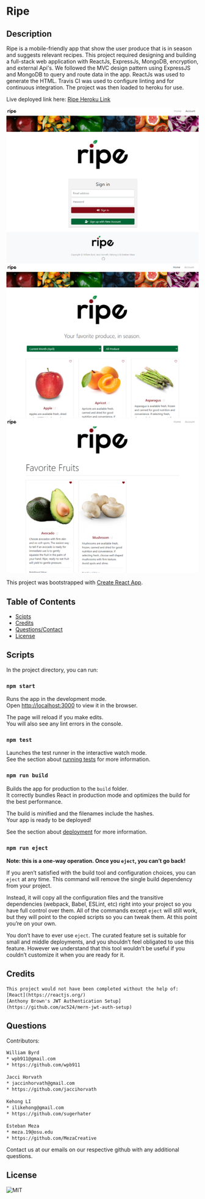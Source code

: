 # Ripe


## Description
Ripe is a mobile-friendly app that show the user produce that is in season and suggests relevant recipes. This project required designing and building a full-stack web application with ReactJs, ExpressJs, MongoDB, encryption, and external Api's. We followed the MVC design pattern using ExpressJS and MongoDB to query and route data in the app. ReactJs was used to generate the HTML. Travis CI was used to configure linting and for continuous integration. The project was then loaded to heroku for use. 

  Live deployed link here:
    [Ripe Heroku Link](https://peaceful-coast-54827.herokuapp.com/)
  
   ![Login](https://github.com/wpb911/omegaproject/blob/main/client/src/assets/login.png)
   ![Home Page](https://github.com/wpb911/omegaproject/blob/main/client/src/assets/landing.png)
   ![Favorites](https://github.com/wpb911/omegaproject/blob/main/client/src/assets/favourite.png)
   
   
This project was bootstrapped with [Create React App](https://github.com/facebook/create-react-app).

## Table of Contents

  * [Scipts](#Scripts)
  * [Credits](#Credits) 
  * [Questions/Contact](#Questions)
  * [License](#License)

  ## Scripts
  In the project directory, you can run:

### `npm start`

Runs the app in the development mode.\
Open [http://localhost:3000](http://localhost:3000) to view it in the browser.

The page will reload if you make edits.\
You will also see any lint errors in the console.

### `npm test`

Launches the test runner in the interactive watch mode.\
See the section about [running tests](https://facebook.github.io/create-react-app/docs/running-tests) for more information.

### `npm run build`

Builds the app for production to the `build` folder.\
It correctly bundles React in production mode and optimizes the build for the best performance.

The build is minified and the filenames include the hashes.\
Your app is ready to be deployed!

See the section about [deployment](https://facebook.github.io/create-react-app/docs/deployment) for more information.

### `npm run eject`

**Note: this is a one-way operation. Once you `eject`, you can’t go back!**

If you aren’t satisfied with the build tool and configuration choices, you can `eject` at any time. This command will remove the single build dependency from your project.

Instead, it will copy all the configuration files and the transitive dependencies (webpack, Babel, ESLint, etc) right into your project so you have full control over them. All of the commands except `eject` will still work, but they will point to the copied scripts so you can tweak them. At this point you’re on your own.

You don’t have to ever use `eject`. The curated feature set is suitable for small and middle deployments, and you shouldn’t feel obligated to use this feature. However we understand that this tool wouldn’t be useful if you couldn’t customize it when you are ready for it.

  ## Credits
    This project would not have been completed without the help of:
    [React](https://reactjs.org/)
    [Anthony Brown's JWT Authentication Setup] (https://github.com/ac524/mern-jwt-auth-setup)

  ## Questions
  
  Contributors: 
  
    William Byrd
    * wpb911@gmail.com
    * https://github.com/wpb911
    
    Jacci Horvath
    * jaccinhorvath@gmail.com
    * https://github.com/jaccihorvath
    
    Kehong LI
    * ilikehong@gmail.com
    * https://github.com/sugerhater
    
    Esteban Meza
    * meza.19@osu.edu
    * https://github.com/MezaCreative

  
  Contact us at our emails on our respective github with any additional questions.


  ## License
  ![MIT  ](https://img.shields.io/badge/MIT-License-orange)
